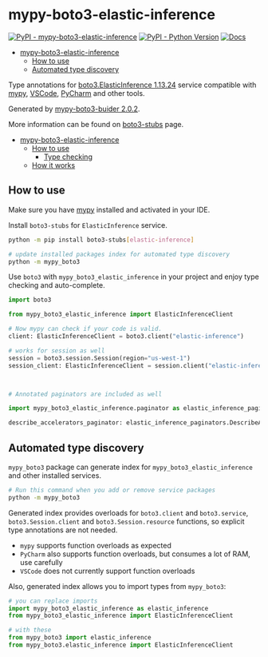 # mypy-boto3-elastic-inference

[![PyPI - mypy-boto3-elastic-inference](https://img.shields.io/pypi/v/mypy-boto3-elastic-inference.svg?color=blue)](https://pypi.org/project/mypy-boto3-elastic-inference)
[![PyPI - Python Version](https://img.shields.io/pypi/pyversions/mypy-boto3-elastic-inference.svg?color=blue)](https://pypi.org/project/mypy-boto3-elastic-inference)
[![Docs](https://img.shields.io/readthedocs/mypy-boto3-builder.svg?color=blue)](https://mypy-boto3-builder.readthedocs.io/)

- [mypy-boto3-elastic-inference](#mypy-boto3-elastic-inference)
  - [How to use](#how-to-use)
  - [Automated type discovery](#automated-type-discovery)


Type annotations for
[boto3.ElasticInference 1.13.24](https://boto3.amazonaws.com/v1/documentation/api/1.13.24/reference/services/elastic-inference.html#ElasticInference) service
compatible with [mypy](https://github.com/python/mypy), [VSCode](https://code.visualstudio.com/),
[PyCharm](https://www.jetbrains.com/pycharm/) and other tools.

Generated by [mypy-boto3-buider 2.0.2](https://github.com/vemel/mypy_boto3_builder).

More information can be found on [boto3-stubs](https://pypi.org/project/boto3-stubs/) page.

- [mypy-boto3-elastic-inference](#mypy-boto3-elastic-inference)
  - [How to use](#how-to-use)
    - [Type checking](#type-checking)
  - [How it works](#how-it-works)

## How to use

Make sure you have [mypy](https://github.com/python/mypy) installed and activated in your IDE.

Install `boto3-stubs` for `ElasticInference` service.

```bash
python -m pip install boto3-stubs[elastic-inference]

# update installed packages index for automated type discovery
python -m mypy_boto3
```

Use `boto3` with `mypy_boto3_elastic_inference` in your project and enjoy type checking and auto-complete.

```python
import boto3

from mypy_boto3_elastic_inference import ElasticInferenceClient

# Now mypy can check if your code is valid.
client: ElasticInferenceClient = boto3.client("elastic-inference")

# works for session as well
session = boto3.session.Session(region="us-west-1")
session_client: ElasticInferenceClient = session.client("elastic-inference")



# Annotated paginators are included as well

import mypy_boto3_elastic_inference.paginator as elastic_inference_paginators

describe_accelerators_paginator: elastic_inference_paginators.DescribeAcceleratorsPaginator = client.get_paginator("describe_accelerators")
```

## Automated type discovery

`mypy_boto3` package can generate index for `mypy_boto3_elastic_inference` and other installed services.

```bash
# Run this command when you add or remove service packages
python -m mypy_boto3
```

Generated index provides overloads for `boto3.client` and `boto3.service`,
`boto3.Session.client` and `boto3.Session.resource` functions,
so explicit type annotations are not needed.

- `mypy` supports function overloads as expected
- `PyCharm` also supports function overloads, but consumes a lot of RAM, use carefully
- `VSCode` does not currently support function overloads

Also, generated index allows you to import types from `mypy_boto3`:

```python
# you can replace imports
import mypy_boto3_elastic_inference as elastic_inference
from mypy_boto3_elastic_inference import ElasticInferenceClient

# with these
from mypy_boto3 import elastic_inference
from mypy_boto3.elastic_inference import ElasticInferenceClient
```